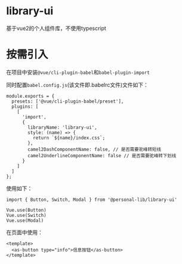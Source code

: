 # library-ui

基于vue2的个人组件库，不使用typescript

# 按需引入

在项目中安装`@vue/cli-plugin-babel`和`babel-plugin-import`

同时配置`babel.config.js`(该文件即.babelrc文件)文件如下：

```
module.exports = {
  presets: ['@vue/cli-plugin-babel/preset'],
  plugins: [
    [
      'import',
      {
        libraryName: 'library-ui',
        style: (name) => {
          return `${name}/index.css`;
        },
        camel2DashComponentName: false, // 是否需要驼峰转短线
        camel2UnderlineComponentName: false // 是否需要驼峰转下划线
      }
    ]
  ]
};
```

使用如下：

```
import { Button, Switch, Modal } from '@personal-lib/library-ui'

Vue.use(Button)
Vue.use(Switch)
Vue.use(Modal)
```

在页面中使用：
```
<template>
  <as-button type="info">信息按钮</as-button>
</template>
```
